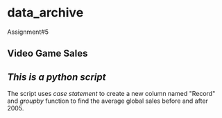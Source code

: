 # data_archive
Assignment#5
## **Video Game Sales**
## *This is a python script*
The script uses *case statement* to create a new column named "Record" and *groupby* function to find the average global sales before and after 2005.
